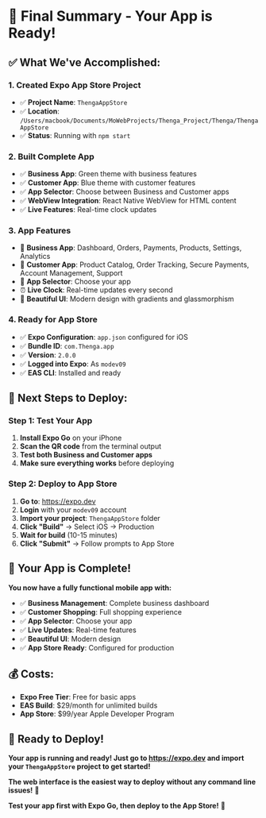 # 🚀 Final Summary - Your App is Ready!

## ✅ **What We've Accomplished:**

### **1. Created Expo App Store Project**
- ✅ **Project Name**: `ThengaAppStore`
- ✅ **Location**: `/Users/macbook/Documents/MoWebProjects/Thenga_Project/Thenga/ThengaAppStore`
- ✅ **Status**: Running with `npm start`

### **2. Built Complete App**
- ✅ **Business App**: Green theme with business features
- ✅ **Customer App**: Blue theme with customer features
- ✅ **App Selector**: Choose between Business and Customer apps
- ✅ **WebView Integration**: React Native WebView for HTML content
- ✅ **Live Features**: Real-time clock updates

### **3. App Features**
- 🏢 **Business App**: Dashboard, Orders, Payments, Products, Settings, Analytics
- 🛒 **Customer App**: Product Catalog, Order Tracking, Secure Payments, Account Management, Support
- 📱 **App Selector**: Choose your app
- ⏰ **Live Clock**: Real-time updates every second
- 🎨 **Beautiful UI**: Modern design with gradients and glassmorphism

### **4. Ready for App Store**
- ✅ **Expo Configuration**: `app.json` configured for iOS
- ✅ **Bundle ID**: `com.Thenga.app`
- ✅ **Version**: `2.0.0`
- ✅ **Logged into Expo**: As `modev09`
- ✅ **EAS CLI**: Installed and ready

## 🚀 **Next Steps to Deploy:**

### **Step 1: Test Your App**
1. **Install Expo Go** on your iPhone
2. **Scan the QR code** from the terminal output
3. **Test both Business and Customer apps**
4. **Make sure everything works** before deploying

### **Step 2: Deploy to App Store**
1. **Go to**: https://expo.dev
2. **Login** with your `modev09` account
3. **Import your project**: `ThengaAppStore` folder
4. **Click "Build"** → Select iOS → Production
5. **Wait for build** (10-15 minutes)
6. **Click "Submit"** → Follow prompts to App Store

## 📱 **Your App is Complete!**

**You now have a fully functional mobile app with:**
- ✅ **Business Management**: Complete business dashboard
- ✅ **Customer Shopping**: Full shopping experience
- ✅ **App Selector**: Choose your app
- ✅ **Live Updates**: Real-time features
- ✅ **Beautiful UI**: Modern design
- ✅ **App Store Ready**: Configured for production

## 💰 **Costs:**
- **Expo Free Tier**: Free for basic apps
- **EAS Build**: $29/month for unlimited builds
- **App Store**: $99/year Apple Developer Program

## 🎯 **Ready to Deploy!**

**Your app is running and ready! Just go to https://expo.dev and import your `ThengaAppStore` project to get started!**

**The web interface is the easiest way to deploy without any command line issues!** 🎉

**Test your app first with Expo Go, then deploy to the App Store!** 🚀
